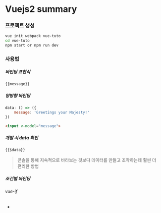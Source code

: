 # Vuejs2 summary

### 프로젝트 생성
``` bash
vue init webpack vue-tuto
cd vue-tuto
npm start or npm run dev
```

### 사용법

##### 바인딩 표현식
`{{message}}`

##### 양방향 바인딩
``` js
data: () => ({
    message: 'Greetings your Majesty!'
})
```
``` html
<input v-model="message">
```

##### 개발 시 data 확인
``` html
{{$data}}
```
> 콘솔을 통해 지속적으로 바라보는 것보다 데이터를 만들고 조작하는데 훨씬 더 편리한 방법

##### 조건별 바인딩

###### vue-if
- <template>에서 사용가능
- 렌더링 안함
- 토글 비용이 높음
- 자주 변경할 필요가 없는경우 사용

###### vue-show
- <template>에서는 사용불가
- 렌더링 함 display:none 처리
- 초기 렌더링 비용이 높음
- 매우 자주 전환해야 하는 경우 사용

###### vue-else
- vue-if 바로 아래 형제노드에 사용해야 함
- vue 2.0 부터 vue-show 와 함께 사용할 수 없음

##### 마운트
``` js
new Vue({
    el: '.container'
})
```

> 클래스로 엘리먼트를 지정할때 클래스가 1개 이상 존재하면 Vue.js는 첫번째 엘리먼트에만 마운트된다.

##### v-for
``` html
<li v-for="i in 11">
    {{ i-1 }} times 4 equals {{ (i-1) * 4 }}.
</li>
```

``` html
// 배열
<li v-for="(story, index) in stories">
    {{index}} {{ story.writer }} said "{{ story.plot }}"
</li>
```

``` html
// 객체
<li v-for="(value, key, index) in story">
    {{index}} : {{key}} : {{value}}
</li>
```

##### 이벤트 핸들링
###### 인라인 핸들링
``` html
<button v-on:click="upvotes++">
    Upvote! {{upvotes}}
</button>
```

###### 메소드 핸들링
``` html
<button v-on:click="upvote">
    Upvot1e! {{upvotes}}
</button>
```
``` js
methods: {
    upvote: function(){
    // this는 메소드 안에서 Vue인스턴스를 가리킵니다
        this.upvotes++;
    }
}
```

###### v-on 축약형 @ 사용
``` html
<button @click="upvote">
    Upvote! {{upvotes}}
</button>
```

##### 바인딩 수식어
``` html
<input v-model.number="a">
```
> a를 숫자로 파싱

##### 이벤트 수식어
1. .prevent
2. .stop
3. .capture
4. .self

``` html
<button type="submit" @click.prevent="calculate">Calculate</button>
```
> 이벤트의 기본동작 방지 (submit 되지 않음)

##### 키 수식어

``` html
<input v-model="a" @keyup.13="calculate">
```
> 이벤트 키코드가 13일 경우 호출 (13: enter)

모든 키코드를 외울 수 없기 때문에 일반적으로 사용되는 키코드의 별칭 제공

- enter
- tab
- delete
- esc
- space
- up
- down
- left
- right

``` html
<input v-model="b" @keyup.enter="calculate">
```

##### 계산된 속성
> 다른 변수의 변화에 따라 값이 바뀌는 변수

- 인라인 표현식은 편리하지만 좀더 복잡한 로직이 필요해지면 반드시 계산된 속성을 사용해야함
- 함수처럼 작동하고 객체의 속성처럼 사용 가능
- 계산된 속성의 종속되는 속성이 변경될 때마다 계산된 속성의 값은 다시 계산됨
- computed 내에 설정

``` js
computed: {
    c: function () {
        return this.a + this.b
    }
}
```

##### 필터
> 렌더링 된 결과를 리턴하는 메소드를 만들어 해결<br />
필터 로직을 자바스크립트로 옮겨 컴포넌트 전체에서 재사용하는 것을 권장

###### 기본 computed 로 구성한 필터 sample

``` js
computed: {
    famous: function() {
        return this.stories.filter(function(item){
            return item.upvotes > 25;
        });
    }
}
```

``` html
<h1>Let’s hear some famous stories! ({{famous.length}})</h1>
<li v-for="story in famous">
    {{ story.writer }} said "{{ story.plot }}" and upvoted {{ story.upvotes }} times.
</li>
```

###### 검색 필터 sample

``` js
search: function () {
    var query = this.query
    return this.stories.filter(function (story) {
      return story.plot.includes(query)
    })
}
```

``` html
<label for="query">What are you looking for?</label>        // ng-model 에 바인딩된 data를 for에서 사용 가능
<input v-model="query" class="form-control">
<li v-for="story in search">
    {{ story.writer }} said "{{ story.plot }}"
</li>
```

###### 정렬 sample (오름차순 내림차순 토글 가능)

``` js
data: () => ({
    stories: [...],
    order : -1
}),
computed: {
    orderedStories: function () {
        var order = this.order;
        return this.stories.sort(function(a, b) {
            return (a.upvotes - b.upvotes) * order;
        })
    }
}
```

``` html
<li v-for="story in orderedStories">
    {{ story.writer }} said "{{ story.plot }}" and upvoted {{ story.upvotes }} times.
</li>
<button @click="order = order * -1">Reverse Order</button>
```

##### 사용자 정의 필터
``` js
Vue.filter('snitch', function (hero) {
    return hero.secretId + ' is '
        hero.firstname + ' '
        hero.lastname + ' in real life!'
})

...

data: () => ({
    heroes: [
        { firstname: 'Bruce', lastname: 'Wayne', secretId: 'Batman'},
        { firstname: 'Clark', lastname: 'Kent', secretId: 'Superman'},
        { firstname: 'Jay', lastname: 'Garrick', secretId: 'Flash'},
        { firstname: 'Peter', lastname: 'Parker', secretId: 'Spider-Man'}
    ]
})
```

``` html
<li v-for="hero in heroes">
    {{ hero | snitch }}
</li>
```ㅈㅈㅈ

##### Lodash 활용한 정렬
``` js
// _.orderBy(collection, [iteratees=[_.identity]], [orders])
_.orderBy(kids, [’intelligence’, ’strength’], [’desc’, ’asc’])
```

##### 컴포넌트
``` html
// parent
<story v-bind:story="{plot: 'My horse is amazing.', writer: 'Mr. Weebl'}"></story>
<story v-bind:story="{plot: 'Narwhals invented Shish Kebab.', writer: 'Mr. Weebl'}"></story>
<story v-bind:story="{plot: 'The dark side of the Force is stronger.', writer: 'Darth Vader'}"></story>
```

```html
// story component
<template id='story-template'>
    <h1>{{ story.writer }} said "{{ story.plot }}"</h1>
</template>
```

``` js
Vue.component('story', {
    props: ['story'],
    template: "#story-template"
});
```
> v-bind 축약형 : 사용가능 ex) <story v-for="story in stories" :story="story"></story>

##### 사용자 정의 이벤트
- $on(event) - 이벤트 리스너
- $once(event) - 한번만 이벤트 청취
- $off(event) - 이벤트 리스너 중지
- $emit(event) - 이벤트 발생

##### 생명주기 훅
- beforeCreate: 인스턴스 초기화 후 데이터 감시 및 이벤트/감시자 설정 전
- created: 인스턴스가 생성된 직후.
- beforeMount: 마운트 시작 직전.
- mounted: 이제 막 DOM에 마운트 된 직후.
- beforeUpdate: 데이터 변경시, 가상 DOM이 다시 렌더링되고 패치되기 전
- updated: 데이터 변경 후 가상 DOM이 다시 렌더링되고 된 후
- activated: keep-alive 상태의 컴포넌트가 활성화 될 때
- deactivated: keep-alive 상태의 컴포넌트가 비활성화 될 때
- beforeDestroy: Vue 인스턴스가 파괴되기 직전
- destroyed: Vue 인스턴스가 파괴된 후

##### 자식에서 부모로 이벤트 전달
######자식 컴포넌트
``` js
Vue.component('food', {
    template: '#food',
    props: ['name'],
    methods: {
        vote: function () {
            this.$emit('voted')
        }
    }
})
```

``` html
<template id="food">
    <button class="btn btn-default" @click="vote">{{ name }}</button>
</template>
```

###### 부모 컴포넌트
``` js
new Vue({
    el: ".container",
    data: {
        votes: 0
    },
    methods: {
        countVote: function () {
            this.votes++
        }
    }
})
```

```html
<div class="container text-center">
    <p style="font-size: 140px;">
        {{ votes }}
    </p>
    <food @voted="countVote" name="Cheeseburger"></food>
</div>
```

##### 부모 자식간의 버스를 통한 이벤트 통신
###### 부모 컴포넌트
``` html
<button @click="reset">Reset votes</button>
<li v-for="vote in votes.log"> {{ vote }} </li>
```
``` js
var bus = new Vue()

methods: {
    countVote: function (food) {
        this.votes.count++
        this.votes.log.push(food + ' received a vote.')
    },
    reset: function () {
        this.votes = {
            count: 0,
            log: []
        }
        bus.$emit('reset')      // 버스로 reset 이벤트 전달
    }
},
created () {
    bus.$on('voted', this.countVote)    // 버스에서 voted 이벤트 수신
}
```

###### 자식 컴포넌트
``` html
<button @click="vote">{{ name }}</button>
```
``` js
methods: {
    vote: function (event) {
        var food = event.srcElement.textContent;
        this.votes++
        bus.$emit('voted', food)        // 버스로 voted 이벤트 전달
    },
    reset: function () {
        this.votes = 0
    }
},
created () {
    bus.$on('reset', this.reset)    // 버스에서 reset 이벤트 수신
}
```

##### 클래스 바인딩
###### 객체
``` js
elClass: {
    'classA': true,
    'classB': false,
    'classC': true
}
```
``` html
<div v-bind:class="elClasses"></div>        // true 인 클래스만 적용
```

###### 배열
``` html
<div v-bind:class="['classA', 'classsB', anotherClass]"></div>
<div v-bind:class="['classA', condition ? 'classsB' : '']"></div>
```

##### v-bind
> 축약어 :로 사용가능 

##### 스타일 바인딩
``` js
niceStyle: {
    color: 'blue',
    fontSize: '20px'
}
```
``` html
<div v-bind:style="niceStyle"></div>
<div :style="niceStyle"></div>
<div :style="{'color': 'blue', fontSize: '20px'}">...</div>
<div :style="[niceStyle, badStyle]"></div>      // 배열 바인딩
```
> v-bind:style 을 이용하는 경우 css속성에 접두어가 필요한 속성일 경우 Vue.js에서 자동으로 붙여준다.

##### DOM보장
``` js
mounted: function () {
    this.$nextTick(function () {
        // this.$el이 문서 안에 있을 때 작동합니다.
    })
}
```

##### api 호출
``` js
var vm = new Vue({
    el: '#app',
    data: {
    stories: []
    },
    mounted: function(){
        $.get('/api/stories', function(data){
            vm.stories = data;
        })
    }
})
```
> 콜백에서는 this가 Vue를 가리키지 않기 때문에 vm변수를 만들어 vue 전역에서 사용할 수 있다.

##### html 제한이 있는곳의 컴포넌트 사용
``` html
<table class="table table-striped">
<tr>
    <th>#</th>
    <th>Plot</th>
    <th>Writer</th>
    <th>Upvotes</th>
    <th>Actions</th>
</tr>
<tr v-for="story in stories" is="story" :story="story"></tr>
</table>
```

> table 같은 일부 HTML 엘리먼트는 내부에 사용할수 있는 엘리먼트가 정해져 있다. 그곳에 컴포넌트를 바인딩 할 경우 렌더링 되지 않는데 이럴경우 is를 사용하여
사용자 정의 엘리먼트임을 알려줌으로써 해결할 수 있다.

##### disable
``` html
<button @click="fetchStories(pagination.next_page_url)" :disabled="!pagination.next_page_url">
```

##### 예약어 component와 is를 활용한 동적 컴포넌트 변경
``` html
<component :is="currentComponent">
<!-- this.currentComponent가 변경되면 컴포넌트가 바뀝니다 -->
</component>
<a href="#" @click="currentComponent = 'hello'">Show Hello</a>
<a href="#" @click="currentComponent = 'greet'">Show Greet</a>
```

``` js
<script>
import Hello from './components/Hello'
import Greet from './components/Greet'

export default {
    components: {
        Hello,
        Greet
    },
    data: () => ({
        currentComponent: 'hello'
    })
}
</script>
```
> 컴포넌트간 동적 전환이 필요한 경우 유용할 수 있다.

##### vue-router name 설정
``` html
<router-link :to="{ name: 'home'}">Home</router-link>
<router-link :to="{ name: 'login'}">Login</router-link>
```

``` js
const routes = [
    {
        path: '/',
        name: 'home',
        component: Hello
    },
    {
        path: '/login',
        name: 'login',
        component: Login
    }
]
```

##### vue-router 히스토리모드 및 base 설정
``` js
const router = new VueRouter({
    mode: 'history',
    base: '/',
    routes
})
```

##### vue-router 중첩 라우팅
``` js
const routes = [
    {
        path: '/'',
        component: Hello
    },
    {
        path: '/login',
        component: Login
    },
    {
        path: '/stories',
        component: StoriesPage,
        children: [
            {
                path: '',
                name: 'stories.all',
                component: StoriesAll
                },
                {
                path: 'famous',
                name: 'stories.famous',
                component: StoriesFamous
            }
        ]
    }
]
```

##### vue-router 활성링크 스타일 적용
1. 전역 활성 클래스 사용

``` css
.router-link-active {
    color: green;
}
```

2. 지역범위 사용자 정의 active 클래스사용

``` html
<router-link :to="{ name: 'hello'}" active-class="my-active-class" exact>Home</router-link>
```

3. 전역범위 사용자 정의 active 클래스 사용

``` js
const router = new VueRouter({
    mode: 'history',
    base: '/,
    linkActiveClass: 'my-active-class',
    routes
})
```

##### route 객체
- path: 현재 경로와 동일한 문자열로 항상 절대 경로로 해석됩니다 예를 들어 /foo/bar.
- params: 동적 세그먼트와 스타 세그먼트의 키/값을 포함하는 객체입니다.
- query: 쿼리 문자열의 키/값 쌍을 포함하는 객체입니다. 예를 들어, /foo?user=1 라우트의 경우, $route.query.user == 1를 사용할 수 있습니다
- hash: 해시가 존재하는 경우 #, 존재하지 않는 경우 값은 빈 문자열이 됩니다.
- fullPath: 쿼리 및 해시를 포함한 전체 URL 입니다.
- matched: 현재 경로의 모든 중첩 경로 세그먼트에 대한 라우트가 포함된 배열입니다. 라우트 레코드는 라우트 배열(및 하위 배열)에 있는 객체의 복사본입니다.
- name: 현재 라우트의 이름입니다. (존재하는 경우)

##### 동적 세그먼트
- /user/:id/posts 에서 user, :id, posts는 각각 하나의 세그먼트이고 :id는 동적 세그먼트이다.
- 동적 세그먼트는 $route.params를 통해 접근가능

동적 세그먼트를 포함한 route-link
``` html
<router-link :to="{ name: 'stories.edit', params: { id: story.id }}" tag="button" exact>
    Edit
</router-link>
```
> to 객체 내에 params를 지정해주며 tag를 통해 렌더링할 태그 지정 가능 ( default a 태그 )

##### 동적 세그먼트 사용
###### route.params에서 접근
``` js
isTheOne (story) {
    return story.id === this.id
},
mounted () {
    this.id = Number(this.$route.params.id)
    this.story = store.stories.find(this.isTheOne)
}
```
> 주소창에서 url을 변경하여 접근시 동적세그먼트의 타입이 string으로 반환되기 때문에 Number를 이용하여 타입을 변환해주어야 한다.

###### prop을 사용하여 라우트에서 분리
``` js
const routes = [
...
    {
        path: ':id/edit',
        props: (route) => ({ id: Number(route.params.id) }),
        name: 'stories.edit',
        component: StoriesEdit
    },
...
]
```
> 매개변수를 라우트 설정 안에서 숫자로 캐스팅하고 사용하는 곳에서 prop으로 사용할 수 있다.

``` js
export default {
    props: ['id'],
    data () {
        return {
            story: {}
        }
    },
    methods: {
        isTheOne (story) {
            return story.id === this.id
        }
    },
    mounted () {
        this.story = store.stories.find(this.isTheOne)
    }
}
```

##### vue-router alias
``` js
{
    path: 'famous',
    name: 'stories.famous',
    // '/stories/famous'와 같이 '/famous'와 일치시킵니다.
    alias: '/famous',
    component: StoriesFamous
}
```

##### vue-router push
- 링크를 이용하지 않고 스크립트 상에서 라우트를 탐색하려면 router.push(path)를 사용
- 문자열 또는 객체 사용가능
- 문자열의 경우 동적 세그먼트를 포함할 수 없다.

``` js
this.$router.push('/stories/11/edit')
this.$router.push({ path: '/stories/11/edit' })
this.$router.push({ name: 'stories.edit', params: {id: '11'} })
```

##### vue-router back
``` js
this.$router.back() or
this.$router.go(-1)     // 히스토리 스택에서 앞 또는 뒤로 이동하는 단계수를 나타내는 정수 속성의 전달인자를 사용
```
> $router.back()의 경우 다른 라우터에 연결하게 되는데 연결 해제를 원하면 window.history.back()을 사용할 수 있다.

##### 트랜지션
> 컴포넌트 진출입시 애니메이션을 적용할 수 있다.

[<img src="http://www.soreply.com/images/transition.png">]
- transition의 이름을 정의하면 모든 클래스는 v대신 이름을 사용한다. (ex: fade-enter, fade-leave-to 등)

``` html
<transition name="fade">
    <router-view></router-view>
</transition>
```

``` css
.fade-enter, .fade-leave-to{
    opacity: 0
}
.fade-enter-active, .fade-leave-active {
    transition: opacity 1s
}
.fade-enter-to, .fade-leave {
    opacity: 0.8
}
```

##### 외부 라이브러리 클래스 지정
``` html
<transition enter-active-class="animated rollIn">
    <router-view></router-view>
</transition>
```
> 클래스를 미리 지정 가능

##### 네비게이션 가드
- vue-router는 라우트 변경을 필터링 하기 위한 편리한 메커니즘을 제공한다.
- router.beforeEach(): 각 변경 전에 트리거 됨, 인증과 관련된 시나리오에서 유용하게 사용 가능 ( ex: 엑세스 권한이 없으면 로그인 페이지로 이동 등 )
- router.afterEach(): 탐색에 영향을 미치지 않음

``` js
// 더미 사용자 객체 생성
let User = {
    isAdmin: false
}

router.beforeEach((to, from, next) => {
    if (to.path !== '/login' && !User.isAdmin) {
        // 관리자가 아니면 login 페이지로 리다이렉트
        next('/login')
    } else {
        // 인증된 사용자는 계속 진행합니다
        next()
    }
})
```
> 항상 next()함수를 호출해야 합니다. 그렇지 않으면 훅이 절대 해결되지 않습니다.
